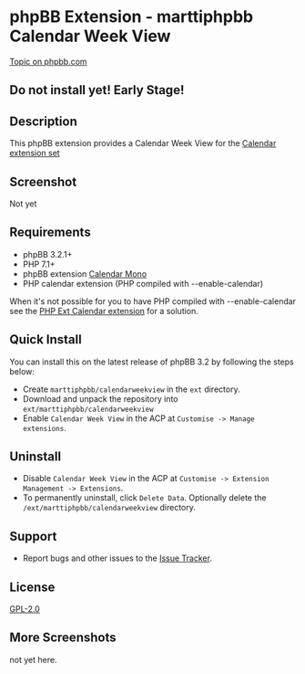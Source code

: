 # phpBB Extension - marttiphpbb Calendar Week View

[Topic on phpbb.com](https://www.phpbb.com/community/viewtopic.php?f=456&t=)

## Do not install yet! Early Stage!

## Description

This phpBB extension provides a Calendar Week View for the [Calendar extension set](https://github.com/marttiphpbb/phpbb-ext-calendarmono/blob/master/doc/calendar-set.md)

## Screenshot

Not yet

## Requirements

* phpBB 3.2.1+
* PHP 7.1+
* phpBB extension [Calendar Mono](https://github.com/marttiphpbb/phpbb-ext-calendarmono)
* PHP calendar extension (PHP compiled with --enable-calendar)

When it's not possible for you to have PHP compiled with --enable-calendar see the [PHP Ext Calendar extension](https://github.com/marttiphpbb/phpbb-ext-phpextcalendar) for a solution.

## Quick Install

You can install this on the latest release of phpBB 3.2 by following the steps below:

* Create `marttiphpbb/calendarweekview` in the `ext` directory.
* Download and unpack the repository into `ext/marttiphpbb/calendarweekview`
* Enable `Calendar Week View` in the ACP at `Customise -> Manage extensions`.

## Uninstall

* Disable `Calendar Week View` in the ACP at `Customise -> Extension Management -> Extensions`.
* To permanently uninstall, click `Delete Data`. Optionally delete the `/ext/marttiphpbb/calendarweekview` directory.

## Support

* Report bugs and other issues to the [Issue Tracker](https://github.com/marttiphpbb/phpbb-ext-calendarweekview/issues).

## License

[GPL-2.0](license.txt)

## More Screenshots

not yet here.